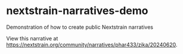 # nextstrain-narratives-demo
Demonstration of how to create public Nextstrain narratives

View this narrative at https://nextstrain.org/community/narratives/phar433/zika/20240620.
